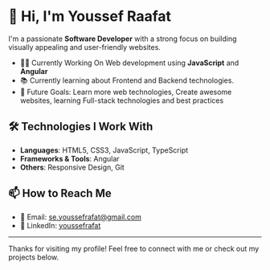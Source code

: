 # 👋 Hi, I'm Youssef Raafat

I'm a passionate **Software Developer** with a strong focus on building visually appealing and user-friendly websites.

- 👨‍💻 Currently Working On Web development using **JavaScript** and **Angular**
- 📚 Currently learning about Frontend and Backend technologies.
- 🎯 Future Goals: Learn more web technologies, Create awesome websites, learning Full-stack technologies and best practices

## 🛠️ Technologies I Work With

- **Languages**: HTML5, CSS3, JavaScript, TypeScript  
- **Frameworks & Tools**: Angular   
- **Others**: Responsive Design, Git

## 📫 How to Reach Me

- 📧 Email: [se.youssefrafat@gmail.com](mailto:se.youssefrafat@gmail.com)
- 💼 LinkedIn: [youssefrafat]([https://www.linkedin.com/in/YOUR-USERNAME](https://www.linkedin.com/in/youssef-raafat-695591203/))

---

Thanks for visiting my profile! Feel free to connect with me or check out my projects below.
